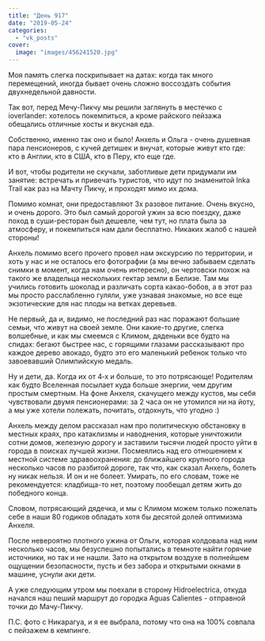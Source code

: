 ```yaml
---
title: "День 917"
date: "2019-05-24"
categories: 
  - "vk_posts"
cover:
  image: "images/456241520.jpg"
---
```


Моя память слегка поскрипывает на датах: когда так много перемещений, иногда бывает очень сложно воссоздать события двухнедельной давности.

Так вот, перед Мечу-Пикчу мы решили заглянуть в местечко с ioverlander: хотелось покемпиться, а кроме райского пейзажа обещались отличные хосты и вкусная еда.

<!--more-->

Собственно, именно так оно и было! Анхель и Ольга - очень душевная пара пенсионеров, с кучей детишек и внучат, которые живут кто где: кто в Англии, кто в США, кто в Перу, кто еще где.

И вот, чтобы родители не скучали, заботливые дети придумали им занятие: встречать и привечать туристов, что идут по знаменитой Inka Trail как раз на Мачту Пикчу, и проходят мимо их дома.

Помимо комнат, они предоставляют 3х разовое питание. Очень вкусно, и очень дорого. Это был самый дорогой ужин за всю поездку, даже поход в суши-ресторан был дешевле, чем тут, но плата была за атмосферу, и покемпиться нам дали бесплатно. Никаких жалоб с нашей стороны!

Анхель помимо всего прочего провел нам экскурсию по территории, и хоть у нас и не осталось его фотографии (а мы вечно забываем сделать снимки в момент, когда нам очень интересно), он чертовски похож на такого же владельца нескольких гектар земли в Белизе. Там мы учились готовить шоколад и различать сорта какао-бобов, а в этот раз мы просто расслабленно гуляли, уже узнавая знакомые, но все еще экзотические для нас плоды на ветках деревьев.

Не первый, да и, видимо, не последний раз нас поражают большие семьи, что живут на своей земле. Они какие-то другие, слегка волшебные, и как мы смеемся с Климом, дяденьки все будто на спидах: бегают быстрее нас, с горящими глазами рассказывают про каждое дерево авокадо, будто это его маленький ребенок только что завоевавший Олимпийскую медаль.

Ну и дети, да. Когда их от 4‑х и больше, то это потрясающе! Родителям как будто Вселенная посылает куда больше энергии, чем другим простым смертным. На фоне Анхеля, скачущего между кустов, мы себя чувствовали двумя пенсионерами: за 2 часа он не утомился ни на йоту, а мы уже хотели полежать, почитать, отдохнуть, что угодно :)

Анхель между делом рассказал нам про политическую обстановку в местных краях, про катаклизмы и наводнения, которые уничтожили сотни домов, железную дорогу и заставили тысячи людей просто уйти в города в поисках лучшей жизни. Посмеялись над его отношением к местной системе здравоохранения: до ближайшего крупного города несколько часов по разбитой дороге, так что, как сказал Анхель, болеть ну никак нельзя. И он и не болеет. Умирать, по его словам, тоже не рекомендуется: кладбища-то нет, поэтому пообещал детям жить до победного конца.

Словом, потрясающий дядечка, и мы с Климом можем только пожелать себе в наши 80 годиков обладать хотя бы десятой долей оптимизма Анхеля.

После невероятно плотного ужина от Ольги, которая колдовала над ним несколько часов, мы безуспешно попытались в темноте найти горячие источники, но так и не нашли. Зато на открытом воздухе в полнейшем ощущении безопасности, пусть и без забора и открытыми окнами в машине, уснули аки дети.

А уже следующим утром мы поехали в сторону Hidroelectrica, откуда начался наш пеший маршрут до городка Aguas Calientes - отправной точки до Мачу-Пикчу.

П.С. фото с Никарагуа, и я ее выбрала, потому что она на 100% совпала с пейзажем в кемпинге.
